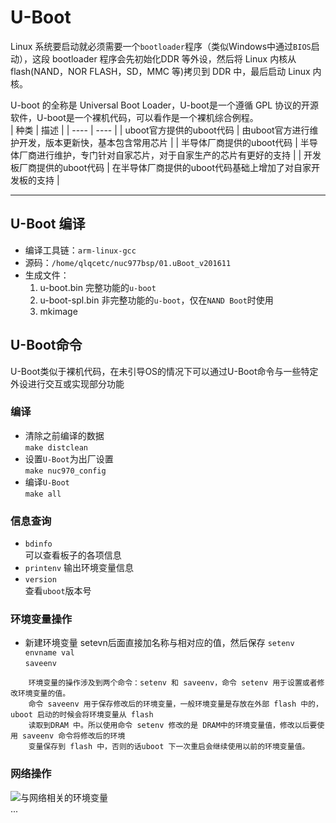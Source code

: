 # U-Boot #
Linux 系统要启动就必须需要一个` bootloader `程序（类似Windows中通过`BIOS`启动），这段 bootloader 程序会先初始化DDR 等外设，然后将 Linux 内核从 flash(NAND，NOR FLASH，SD，MMC 等)拷贝到 DDR 中，最后启动 Linux 内核。  

U-boot 的全称是 Universal Boot Loader，U-boot是一个遵循 GPL 协议的开源软件，U-boot是一个裸机代码，可以看作是一个裸机综合例程。  
| 种类 | 描述 |
| ---- | ---- |
| uboot官方提供的uboot代码 | 由uboot官方进行维护开发，版本更新快，基本包含常用芯片 |
| 半导体厂商提供的uboot代码 | 半导体厂商进行维护，专门针对自家芯片，对于自家生产的芯片有更好的支持 |
| 开发板厂商提供的uboot代码  | 在半导体厂商提供的uboot代码基础上增加了对自家开发板的支持 | 
***  
## U-Boot 编译 ##
- 编译工具链：`arm-linux-gcc`  
- 源码：`/home/qlqcetc/nuc977bsp/01.uBoot_v201611`
- 生成文件：
  1. u-boot.bin 
   完整功能的`u-boot`
  2. u-boot-spl.bin
   非完整功能的`u-boot`，仅在`NAND Boot`时使用
  3. mkimage

## U-Boot命令 ##
U-Boot类似于裸机代码，在未引导OS的情况下可以通过U-Boot命令与一些特定外设进行交互或实现部分功能
### 编译 ###
- 清除之前编译的数据  
  `make distclean`  
- 设置`U-Boot`为出厂设置  
  `make nuc970_config`  
- 编译`U-Boot`  
  `make all`  
### 信息查询 ###  
  - `bdinfo`  
  可以查看板子的各项信息  
  - `printenv`
  输出环境变量信息  
  - `version`  
  查看`uboot`版本号  
### 环境变量操作 ###
  - 新建环境变量 setevn后面直接加名称与相对应的值，然后保存
  `setenv envname val`  
  `saveenv`
```
    环境变量的操作涉及到两个命令：setenv 和 saveenv，命令 setenv 用于设置或者修改环境变量的值。  
    命令 saveenv 用于保存修改后的环境变量，一般环境变量是存放在外部 flash 中的，uboot 启动的时候会将环境变量从 flash   
    读取到DRAM 中。所以使用命令 setenv 修改的是 DRAM中的环境变量值，修改以后要使用 saveenv 命令将修改后的环境  
    变量保存到 flash 中，否则的话uboot 下一次重启会继续使用以前的环境变量值。  
```  
### 网络操作 ###
![与网络相关的环境变量](https://img1.imgtp.com/2023/07/18/8k0N35Lv.jpg)  
...